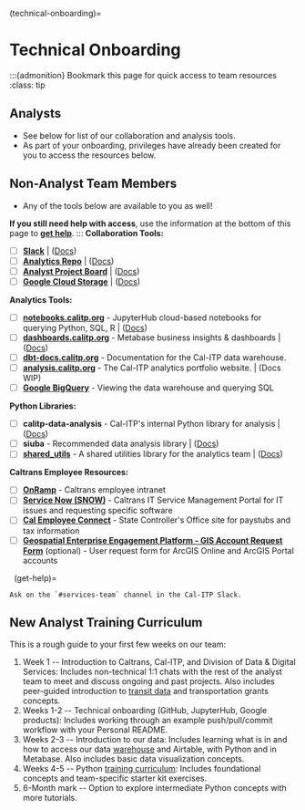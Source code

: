 (technical-onboarding)=

# Technical Onboarding

:::{admonition} Bookmark this page for quick access to team resources
:class: tip

## Analysts

* See below for list of our collaboration and analysis tools.
* As part of your onboarding, privileges have already been created for you to access the resources below.

## Non-Analyst Team Members

* Any of the tools below are available to you as well!

**If you still need help with access**, use the information at the bottom of this page to [**get help**](get-help).
:::
**Collaboration Tools:**

* [ ]  [**Slack**](https://cal-itp.slack.com) | ([Docs](slack-intro))
* [ ]  [**Analytics Repo**](https://github.com/cal-itp/data-analyses) | ([Docs](analytics-repo))
* [ ]  [**Analyst Project Board**](https://github.com/cal-itp/data-analyses/projects/1) | ([Docs](analytics-project-board))
* [ ]  [**Google Cloud Storage**](https://console.cloud.google.com/storage/browser/calitp-analytics-data) | ([Docs](storing-new-data))

**Analytics Tools:**

* [ ]  **[notebooks.calitp.org](https://notebooks.calitp.org/)** - JupyterHub cloud-based notebooks for querying Python, SQL, R | ([Docs](jupyterhub-intro))
* [ ]  **[dashboards.calitp.org](https://dashboards.calitp.org/)** - Metabase business insights & dashboards | ([Docs](metabase))
* [ ]  **[dbt-docs.calitp.org](https://dbt-docs.calitp.org/)** - Documentation for the Cal-ITP data warehouse.
* [ ]  **[analysis.calitp.org](https://analysis.calitp.org/)** - The Cal-ITP analytics portfolio website. | (Docs WIP)
* [ ]  [**Google BigQuery**](https://console.cloud.google.com/bigquery) - Viewing the data warehouse and querying SQL

**Python Libraries:**

* [ ]  **calitp-data-analysis** - Cal-ITP's internal Python library for analysis | ([Docs](calitp-data-analysis))
* [ ]  **siuba** - Recommended data analysis library | ([Docs](siuba))
* [ ]  [**shared_utils**](https://github.com/cal-itp/data-analyses/tree/main/_shared_utils) - A shared utilities library for the analytics team | ([Docs](shared-utils))

**Caltrans Employee Resources:**

* [ ]  [**OnRamp**](https://onramp.dot.ca.gov/) - Caltrans employee intranet
* [ ]  [**Service Now (SNOW)**](https://cdotprod.service-now.com/sp) - Caltrans IT Service Management Portal for IT issues and requesting specific software
* [ ]  [**Cal Employee Connect**](https://connect.sco.ca.gov/) - State Controller's Office site for paystubs and tax information
* [ ]  [**Geospatial Enterprise Engagement Platform - GIS Account Request Form**](https://sv03tmcpo.ct.dot.ca.gov/portal/apps/sites/#/geep/pages/account-request) (optional) - User request form for ArcGIS Online and ArcGIS Portal accounts

&nbsp;
(get-help)=

```{admonition} Still need access to a non-Caltrans tool above?
Ask on the `#services-team` channel in the Cal-ITP Slack.
```

## New Analyst Training Curriculum

This is a rough guide to your first few weeks on our team:

1. Week 1 -- Introduction to Caltrans, Cal-ITP, and Division of Data & Digital Services: Includes non-technical 1:1 chats with the rest of the analyst team to meet and discuss ongoing and past projects. Also includes peer-guided introduction to [transit data](https://docs.calitp.org/data-infra/warehouse/what_is_gtfs.html) and transportation grants concepts.
2. Weeks 1-2 -- Technical onboarding (GitHub, JupyterHub, Google products): Includes working through an example push/pull/commit workflow with your Personal README.
3. Weeks 2-3 -- Introduction to our data: Includes learning what is in and how to access our data [warehouse](https://docs.calitp.org/data-infra/warehouse/warehouse_starter_kit.html) and Airtable, with Python and in Metabase. Also includes basic data visualization concepts.
4. Weeks 4-5 -- Python [training curriculum](https://docs.calitp.org/data-infra/analytics_new_analysts/overview.html): Includes foundational concepts and team-specific starter kit exercises.
5. 6-Month mark -- Option to explore intermediate Python concepts with more tutorials.
